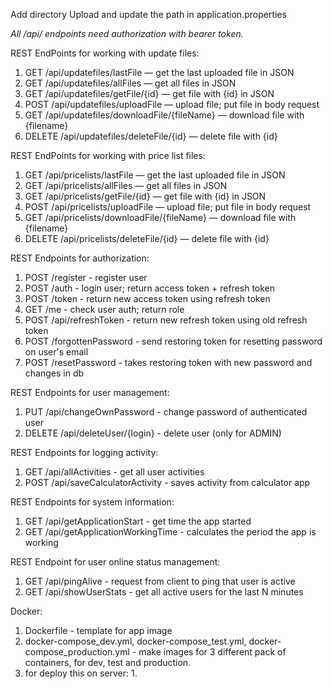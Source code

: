 Add directory Upload and update the path in application.properties

_All /api/ endpoints need authorization with bearer token._

REST EndPoints for working with update files:
1. GET /api/updatefiles/lastFile — get the last uploaded file in JSON
2. GET /api/updatefiles/allFiles — get all files in JSON
3. GET /api/updatefiles/getFile/{id} — get file with {id} in JSON
4. POST /api/updatefiles/uploadFile — upload file; put file in body request
5. GET /api/updatefiles/downloadFile/{fileName} — download file with {filename}
6. DELETE /api/updatefiles/deleteFile/{id} — delete file with {id}

REST EndPoints for working with price list files:
1. GET /api/pricelists/lastFile — get the last uploaded file in JSON
2. GET /api/pricelists/allFiles — get all files in JSON
3. GET /api/pricelists/getFile/{id} — get file with {id} in JSON
4. POST /api/pricelists/uploadFile — upload file; put file in body request
5. GET /api/pricelists/downloadFile/{fileName} — download file with {filename}
6. DELETE /api/pricelists/deleteFile/{id} — delete file with {id}

REST Endpoints for authorization:
1. POST /register - register user
2. POST /auth - login user; return access token + refresh token
3. POST /token - return new access token using refresh token
4. GET /me - check user auth; return role
5. POST /api/refreshToken - return new refresh token using old refresh token
6. POST /forgottenPassword - send restoring token for resetting password on user's email
7. POST /resetPassword - takes restoring token with new password and changes in db

REST Endpoints for user management:
1. PUT /api/changeOwnPassword - change password of authenticated user
2. DELETE /api/deleteUser/{login} - delete user (only for ADMIN)

REST Endpoints for logging activity:
1. GET /api/allActivities - get all user activities
2. POST /api/saveCalculatorActivity - saves activity from calculator app

REST Endpoints for system information:
1. GET /api/getApplicationStart - get time the app started
2. GET /api/getApplicationWorkingTime - calculates the period the app is working

REST Endpoint for user online status management:
1. GET /api/pingAlive - request from client to ping that user is active
2. GET /api/showUserStats - get all active users for the last N minutes

Docker:

1. Dockerfile - template for app image
2. docker-compose_dev.yml, docker-compose_test.yml, 
docker-compose_production.yml - make images for 3 
different pack of containers, for dev, test and production.
3. for deploy this on server:
   1. 